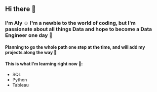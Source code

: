 ## Hi there 👋
### I'm Aly :relaxed: I'm a newbie to the world of coding, but I'm passionate about all things Data and hope to become a Data Engineer one day :beginner: 
#### Planning to go the whole path one step at the time, and will add my projects along the way :sunrise_over_mountains:
#### This is what I'm learning right now 🌱:
- SQL 
  <br>
- Python 
  <br>
- Tableau 
<br>


<!--
**DDataAly/DDataAly** is a ✨ _special_ ✨ repository because its `README.md` (this file) appears on your GitHub profile.

Here are some ideas to get you started:

- 🔭 I’m currently working on ...
- 🌱 I’m currently learning ...
- 👯 I’m looking to collaborate on ...
- 🤔 I’m looking for help with ...
- 💬 Ask me about ...
- 📫 How to reach me: ...
- 😄 Pronouns: ...
- ⚡ Fun fact: ...
-->
